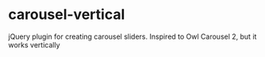 # carousel-vertical
 jQuery plugin for creating carousel sliders. Inspired to Owl Carousel 2, but it works vertically

